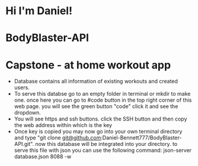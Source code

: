 # Hi I'm Daniel!
# BodyBlaster-API
# Capstone - at home workout app
- Database contains all information of existing workouts and created users. 
- To serve this databse go to an empty folder in terminal or mkdir to make one. once here you can go to #code button in the top right corner of this
web page. you will see the green button "code" click it and see the dropdown.
- You will see https and ssh buttons. click the SSH button and then copy the 
web address within which is the key
- Once key is copied you may now go into your own terminal directory and type "git clone git@github.com:Daniel-Bennett777/BodyBlaster-API.git". now this database will be integrated into your directory. to serve this file with json you can use the following command: json-server database.json 8088 -w 
